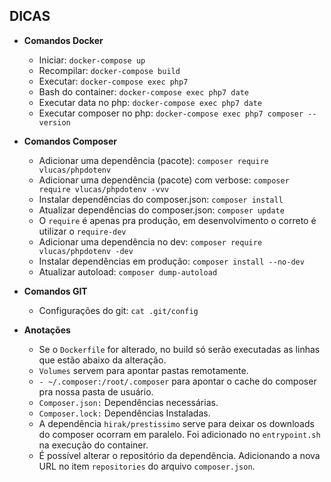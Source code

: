 ## DICAS

* **Comandos Docker**
  * Iniciar: `docker-compose up`
  * Recompilar: `docker-compose build`
  * Executar: `docker-compose exec php7`
  * Bash do container: `docker-compose exec php7 date`
  * Executar data no php: `docker-compose exec php7 date`
  * Executar composer no php: `docker-compose exec php7 composer --version`

* **Comandos Composer**
  * Adicionar uma dependência (pacote): `composer require vlucas/phpdotenv`
  * Adicionar uma dependência (pacote) com verbose: `composer require vlucas/phpdotenv -vvv`
  * Instalar dependências do composer.json: `composer install`
  * Atualizar dependências do composer.json: `composer update`
  * O `require` é apenas pra produção, em desenvolvimento o correto é utilizar o `require-dev`
  * Adicionar uma dependência no dev: `composer require vlucas/phpdotenv -dev`
  * Instalar dependências em produção: `composer install --no-dev`
  * Atualizar autoload: `composer dump-autoload`

* **Comandos GIT**
  * Configurações do git: `cat .git/config`

* **Anotações**
  * Se o `Dockerfile` for alterado, no build só serão executadas as linhas que estão abaixo da alteração.
  * `Volumes` servem para apontar pastas remotamente.
  * `- ~/.composer:/root/.composer` para apontar o cache do composer pra nossa pasta de usuário.
  * `Composer.json:` Dependências necessárias.
  * `Composer.lock:` Dependências Instaladas.
  * A dependência `hirak/prestissimo` serve para deixar os downloads do composer ocorram em paralelo. Foi adicionado no `entrypoint.sh` na execução do container.
  * É possível alterar o repositório da dependência. Adicionando a nova URL no item `repositories` do arquivo `composer.json`.
